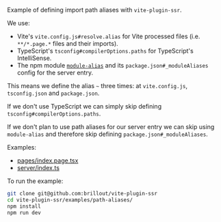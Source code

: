 Example of defining import path aliases with `vite-plugin-ssr`.

We use:
 - Vite's `vite.config.js#resolve.alias` for Vite processed files (i.e. `**/*.page.*` files and their imports).
 - TypeScript's `tsconfig#compilerOptions.paths` for TypeScript's IntelliSense.
 - The npm module [`module-alias`](https://github.com/ilearnio/module-alias) and its `package.json#_moduleAliases` config for the server entry.

This means we define the alias `~` three times: at `vite.config.js`, `tsconfig.json` and `package.json`.

If we don't use TypeScript we can simply skip defining `tsconfig#compilerOptions.paths`.

If we don't plan to use path aliases for our server entry we can skip using `module-alias` and therefore skip defining `package.json#_moduleAliases`.

Examples:
 - [pages/index.page.tsx](pages/index.page.tsx)
 - [server/index.ts](server/index.ts)

To run the example:

```bash
git clone git@github.com:brillout/vite-plugin-ssr
cd vite-plugin-ssr/examples/path-aliases/
npm install
npm run dev
```
